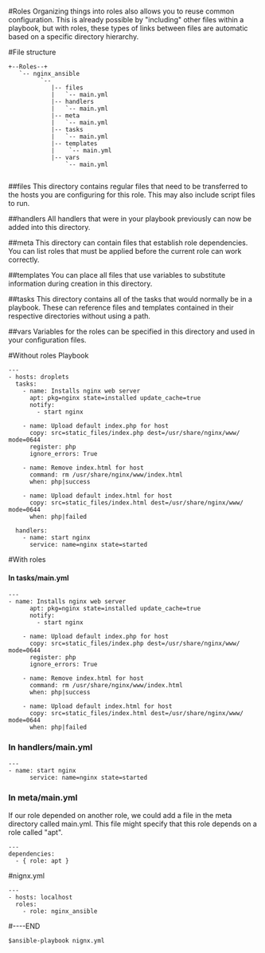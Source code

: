###
#Roles
Organizing things into roles also allows you to reuse common configuration.
This is already possible by "including" other files within a playbook, but with roles,
these types of links between files are automatic based on a specific directory hierarchy.

#File structure
```
+--Roles--+
   `-- nginx_ansible
         `--
            |-- files
            |   `-- main.yml
            |-- handlers
            |   `-- main.yml
            |-- meta
            |   `-- main.yml
            |-- tasks
            |   `-- main.yml
            |-- templates
            |    `-- main.yml
            |-- vars
                `-- main.yml
            
```
##files
This directory contains regular files that need to be transferred to the hosts you are configuring for this role. This may also include script files to run.

##handlers
All handlers that were in your playbook previously can now be added into this directory.

##meta
This directory can contain files that establish role dependencies. You can list roles that must be applied before the current role can work correctly.

##templates
You can place all files that use variables to substitute information during creation in this directory.

##tasks
This directory contains all of the tasks that would normally be in a playbook. These can reference files and templates contained in their respective directories without using a path.

##vars
Variables for the roles can be specified in this directory and used in your configuration files.

#Without roles Playbook
```
---
- hosts: droplets
  tasks:
    - name: Installs nginx web server
      apt: pkg=nginx state=installed update_cache=true
      notify:
        - start nginx

    - name: Upload default index.php for host
      copy: src=static_files/index.php dest=/usr/share/nginx/www/ mode=0644
      register: php
      ignore_errors: True

    - name: Remove index.html for host
      command: rm /usr/share/nginx/www/index.html
      when: php|success

    - name: Upload default index.html for host
      copy: src=static_files/index.html dest=/usr/share/nginx/www/ mode=0644
      when: php|failed

  handlers:
    - name: start nginx
      service: name=nginx state=started
```
#With roles
#### In tasks/main.yml
```
---
- name: Installs nginx web server
      apt: pkg=nginx state=installed update_cache=true
      notify:
        - start nginx

    - name: Upload default index.php for host
      copy: src=static_files/index.php dest=/usr/share/nginx/www/ mode=0644
      register: php
      ignore_errors: True

    - name: Remove index.html for host
      command: rm /usr/share/nginx/www/index.html
      when: php|success

    - name: Upload default index.html for host
      copy: src=static_files/index.html dest=/usr/share/nginx/www/ mode=0644
      when: php|failed
```

### In handlers/main.yml

```
---
- name: start nginx
      service: name=nginx state=started
```
### In meta/main.yml
If our role depended on another role, we could add a file in the meta directory called main.yml. This file might specify that this role depends on a role called "apt".
```
---
dependencies:
  - { role: apt }
```

#nignx.yml
```
---
- hosts: localhost
  roles:
    - role: nginx_ansible
```
#----END
```
$ansible-playbook nignx.yml
```
